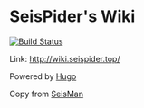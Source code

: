 # SeisPider's Wiki

[![Build Status](https://travis-ci.org/seisman/wiki.svg?branch=master)](https://travis-ci.org/seispider/wiki.seispider)

Link: <http://wiki.seispider.top/>

Powered by [Hugo](https://gohugo.io/)

Copy from [SeisMan](http://wiki.seisman.info)
